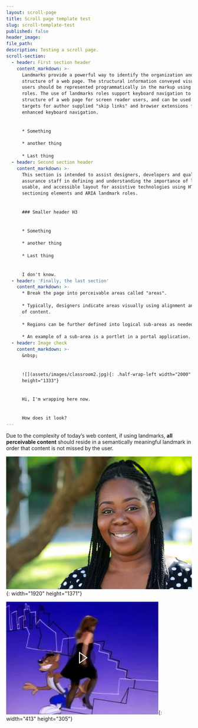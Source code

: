 ```yaml
---
layout: scroll-page
title: Scroll page template test
slug: scroll-template-test
published: false
header_image:
file_path:
description: Testing a scroll page.
scroll-section:
  - header: First section header
    content_markdown: >-
      Landmarks provide a powerful way to identify the organization and
      structure of a web page. The structural information conveyed visually to
      users should be represented programmatically in the markup using landmark
      roles. The use of landmarks roles support keyboard navigation to the
      structure of a web page for screen reader users, and can be used as
      targets for author supplied "skip links" and browser extensions for
      enhanced keyboard navigation.


      * Something

      * another thing

      * Last thing
  - header: Second section header
    content_markdown: >-
      This section is intended to assist designers, developers and quality
      assurance staff in defining and understanding the importance of logical,
      usable, and accessible layout for assistive technologies using HTML
      sectioning elements and ARIA landmark roles.


      ### Smaller header H3


      * Something

      * another thing

      * Last thing


      I don't know.
  - header: 'Finally, the last section'
    content_markdown: >-
      * Break the page into perceivable areas called "areas".

      * Typically, designers indicate areas visually using alignment and spacing
      of content.

      * Regions can be further defined into logical sub-areas as needed.

      * An example of a sub-area is a portlet in a portal application.
  - header: Image check
    content_markdown: >-
      &nbsp;


      ![](assets/images/classroom2.jpg){: .half-wrap-left width="2000"
      height="1333"}


      Hi, I'm wrapping here now.


      How does it look?
---
```


Due to the complexity of today’s web content, if using landmarks,&nbsp;**all perceivable content**&nbsp;should reside in a semantically meaningful landmark in order that content is not missed by the user.

![](assets/images/head.jpg){: width="1920" height="1371"}

![](assets/media/scroll-template-test/90s.jpg){: width="413" height="305"}
